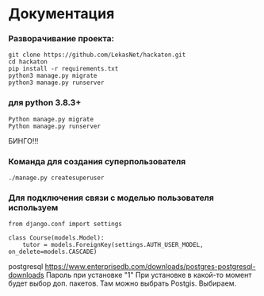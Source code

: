 # Документация #
### Разворачивание проекта: ###
```shell script
git clone https://github.com/LekasNet/hackaton.git
cd hackaton
pip install -r requirements.txt
python3 manage.py migrate
python3 manage.py runserver
```
### для python 3.8.3+ ###
```shell script
Python manage.py migrate
Python manage.py runserver
```
БИНГО!!!

### Команда для создания суперпользователя ###
```
./manage.py createsuperuser 
```
### Для подключения связи с моделью пользователя используем ###
```
from django.conf import settings

class Course(models.Model):
    tutor = models.ForeignKey(settings.AUTH_USER_MODEL, on_delete=models.CASCADE)
```

postgresql https://www.enterprisedb.com/downloads/postgres-postgresql-downloads
Пароль при установке "1"
При установке в какой-то момент будет выбор доп. пакетов. Там можно выбрать Postgis. Выбираем.
